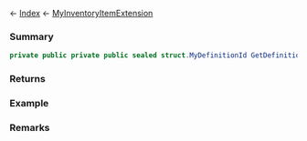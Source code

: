← [Index](Api-Index) ← [MyInventoryItemExtension](VRage.Game.ModAPI.Ingame.MyInventoryItemExtension)

### Summary

```csharp
private public private public sealed struct.MyDefinitionId GetDefinitionId(private public interface.IMyInventoryItem self)
```

### Returns

### Example

### Remarks

